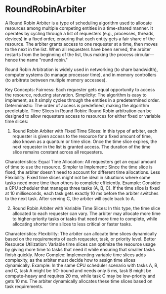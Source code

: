 # RoundRobinArbiter

A Round Robin Arbiter is a type of scheduling algorithm used to allocate resources among multiple competing entities in a time-shared manner. It operates by cycling through a list of requesters (e.g., processes, threads, devices) in a fixed order, ensuring that each entity gets a fair share of the resource. The arbiter grants access to one requester at a time, then moves to the next in the list. When all requesters have been served, the arbiter restarts from the beginning of the list, thus making the process circular—hence the name "round robin."

Round Robin Arbitration is widely used in networking (to share bandwidth), computer systems (to manage processor time), and in memory controllers (to arbitrate between multiple memory accesses).

Key Concepts:
Fairness: Each requester gets equal opportunity to access the resource, reducing starvation.
Simplicity: The algorithm is easy to implement, as it simply cycles through the entities in a predetermined order.
Deterministic: The order of access is predefined, making the algorithm predictable.
Time Slices in Round Robin:
Round Robin arbitration can be designed to allow requesters access to resources for either fixed or variable time slices:

1. Round Robin Arbiter with Fixed Time Slices:
In this type of arbiter, each requester is given access to the resource for a fixed amount of time, also known as a quantum or time slice. Once the time slice expires, the next requester in the list is granted access. The duration of the time slice remains constant across all requesters.

Characteristics:
Equal Time Allocation: All requesters get an equal amount of time to use the resource.
Simpler to Implement: Since the time slice is fixed, the arbiter doesn't need to account for different time allocations.
Less Flexibility: Fixed time slices might not be ideal in situations where some tasks need more time than others to complete efficiently.
Example:
Consider a CPU scheduler that manages three tasks (A, B, C). If the time slice is fixed at 10 milliseconds, each task gets exactly 10 ms before the arbiter switches to the next task. After serving C, the arbiter will cycle back to A.

2. Round Robin Arbiter with Variable Time Slices:
In this type, the time slice allocated to each requester can vary. The arbiter may allocate more time to higher-priority tasks or tasks that need more time to complete, while allocating shorter time slices to less critical or faster tasks.

Characteristics:
Flexibility: The arbiter can allocate time slices dynamically based on the requirements of each requester, task, or priority level.
Better Resource Utilization: Variable time slices can optimize the resource usage by giving more time to tasks that need it while ensuring that smaller tasks finish quickly.
More Complex: Implementing variable time slices adds complexity, as the arbiter must decide how to assign time slices dynamically.
Example:
In the same CPU scheduler scenario with tasks A, B, and C, task A might be I/O-bound and needs only 5 ms, task B might be compute-heavy and requires 20 ms, while task C may be low-priority and gets 10 ms. The arbiter dynamically allocates these time slices based on task requirements.
